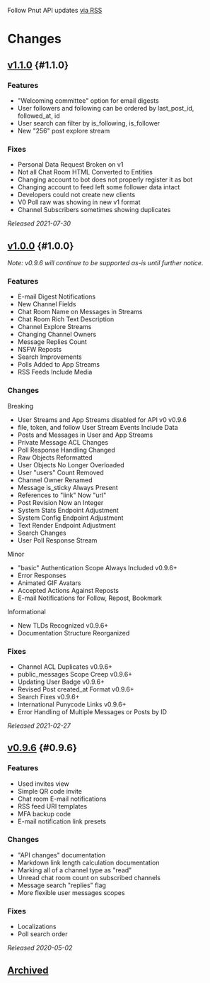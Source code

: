 Follow Pnut API updates <a href="https://api.pnut.io/v1/feed/rss/users/@pnutapi/posts" rel="alternate" type="application/rss+xml">via RSS</a>

# <span class="orange">Changes</span>


## [v1.1.0](/docs/changes/1.1.0) {#1.1.0}

### Features

* "Welcoming committee" option for email digests
* User followers and following can be ordered by last_post_id, followed_at, id
* User search can filter by is_following, is_follower
* New "256" post explore stream

### Fixes

* Personal Data Request Broken on v1
* Not all Chat Room HTML Converted to Entities
* Changing account to bot does not properly register it as bot
* Changing account to feed left some follower data intact
* Developers could not create new clients
* V0 Poll raw was showing in new v1 format
* Channel Subscribers sometimes showing duplicates

*Released 2021-07-30*



## [v1.0.0](/docs/changes/1.0.0) {#1.0.0}

*Note: v0.9.6 will continue to be supported as-is until further notice.*

### Features

* E-mail Digest Notifications
* New Channel Fields
* Chat Room Name on Messages in Streams
* Chat Room Rich Text Description
* Channel Explore Streams
* Changing Channel Owners
* Message Replies Count
* NSFW Reposts
* Search Improvements
* Polls Added to App Streams
* RSS Feeds Include Media

### Changes

Breaking

* User Streams and App Streams disabled for API v0 <span class="endpoint-meta">v0.9.6</span>
* file, token, and follow User Stream Events Include Data
* Posts and Messages in User and App Streams
* Private Message ACL Changes
* Poll Response Handling Changed
* Raw Objects Reformatted
* User Objects No Longer Overloaded
* User "users" Count Removed
* Channel Owner Renamed
* Message is_sticky Always Present
* References to "link" Now "url"
* Post Revision Now an Integer
* System Stats Endpoint Adjustment
* System Config Endpoint Adjustment
* Text Render Endpoint Adjustment
* Search Changes
* User Poll Response Stream

Minor

* "basic" Authentication Scope Always Included <span class="endpoint-meta">v0.9.6+</span>
* Error Responses
* Animated GIF Avatars
* Accepted Actions Against Reposts
* E-mail Notifications for Follow, Repost, Bookmark

Informational

* New TLDs Recognized <span class="endpoint-meta">v0.9.6+</span>
* Documentation Structure Reorganized


### Fixes

* Channel ACL Duplicates <span class="endpoint-meta">v0.9.6+</span>
* public_messages Scope Creep <span class="endpoint-meta">v0.9.6+</span>
* Updating User Badge <span class="endpoint-meta">v0.9.6+</span>
* Revised Post created_at Format <span class="endpoint-meta">v0.9.6+</span>
* Search Fixes <span class="endpoint-meta">v0.9.6+</span>
* International Punycode Links <span class="endpoint-meta">v0.9.6+</span>
* Error Handling of Multiple Messages or Posts by ID

*Released 2021-02-27*


## [v0.9.6](/docs/changes/0.9.6) {#0.9.6}

### Features

* Used invites view
* Simple QR code invite
* Chat room E-mail notifications
* RSS feed URI templates
* MFA backup code
* E-mail notification link presets

### Changes

* "API changes" documentation
* Markdown link length calculation documentation
* Marking all of a channel type as "read"
* Unread chat room count on subscribed channels
* Message search "replies" flag
* More flexible user messages scopes

### Fixes

* Localizations
* Poll search order

*Released 2020-05-02*




## [Archived](/docs/changes/archived)
